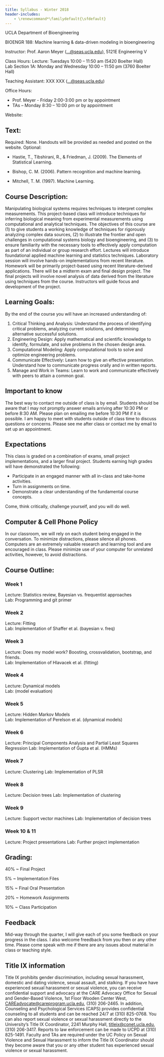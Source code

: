 ```yaml
---
title: Syllabus - Winter 2018
header-includes:
	- \renewcommand*\familydefault{\sfdefault}
---
```

UCLA Department of Bioengineering

BIOENGR 188: Machine learning & data-driven modeling in bioengineering

Instructor: Prof. Aaron Meyer (...@seas.ucla.edu), 5121E Engineering V

Class Hours: Lecture: Tuesdays 10:00 – 11:50 am (5420 Boelter Hall)  
Lab Section 1A: Monday and Wednesday 10:00 – 11:50 pm (3760 Boelter Hall)

Teaching Assistant: XXX XXX (...@seas.ucla.edu)

Office Hours:

- Prof. Meyer - Friday 2:00-3:00 pm or by appointment
- TAs – Monday 8:30 – 10:00 pm or by appointment

Website: 

## Text:

Required: None. Handouts will be provided as needed and posted on the website.
Optional:

- Hastie, T., Tibshirani, R., & Friedman, J. (2009). The Elements of Statistical Learning.

- Bishop, C. M. (2006). Pattern recognition and machine learning.

- Mitchell, T. M. (1997). Machine Learning.


## Course Description:

Manipulating biological systems requires techniques to interpret complex measurements. This project-based class will introduce techniques for inferring biological meaning from experimental measurements using computational and analytical techniques. The objectives of this course are (1) to give students a working knowledge of techniques for rigorously analyzing complex data sources, (2) to illustrate the frontier and open challenges in computational systems biology and bioengineering, and (3) to ensure familiarity with the necessary tools to effectively apply computation as part of an individual or group research effort. Lectures will introduce foundational applied machine learning and statistics techniques. Laboratory session will involve hands-on implementations from recent literature. Homework will be primarily project-based using recent literature-derived applications. There will be a midterm exam and final design project. The final projects will involve novel analysis of data derived from the literature using techniques from the course. Instructors will guide focus and development of the project.


## Learning Goals:

By the end of the course you will have an increased understanding of:

1. Critical Thinking and Analysis: Understand the process of identifying critical problems, analyzing current solutions, and determining alternative successful solutions.
2. Engineering Design: Apply mathematical and scientific knowledge to identify, formulate, and solve problems in the chosen design area.
3. Computational Modeling: Apply computational tools to solve and optimize engineering problems.
4. Communicate Effectively: Learn how to give an effective presentation. Understand how to communicate progress orally and in written reports.
5. Manage and Work in Teams: Learn to work and communicate effectively with peers to attain a common goal.

## Important to know

The best way to contact me outside of class is by email.  Students should be aware that I may not promptly answer emails arriving after 10:30 PM or before 8:30 AM. Please plan on emailing me before 10:30 PM if it is possible.  I am happy to meet with students outside of class time to discuss questions or concerns.  Please see me after class or contact me by email to set up an appointment.

## Expectations

This class is graded on a combination of exams, small project implementations, and a larger final project. Students earning high grades will have demonstrated the following:

- Participate in an engaged manner with all in-class and take-home activities.
- Turn in assignments on time.
- Demonstrate a clear understanding of the fundamental course concepts.

Come, think critically, challenge yourself, and you will do well.

## Computer & Cell Phone Policy

In our classroom, we will rely on each student being engaged in the conversation. To minimize distractions, please silence all phones. Computers are an extremely valuable research and learning tool and are encouraged in class. Please minimize use of your computer for unrelated activities, however, to avoid distractions.

## Course Outline:

### Week 1 

Lecture: Statistics review, Bayesian vs. frequentist approaches  
Lab: Programming and git primer

### Week 2

Lecture: Fitting  
Lab: Implementation of Shaffer et al. (bayesian v. freq)

### Week 3

Lecture: Does my model work? Boosting, crossvalidation, bootstrap, and friends.  
Lab: Implementation of Hlavacek et al. (fitting)

### Week 4 

Lecture: Dynamical models  
Lab: (model evaluation)

### Week 5

Lecture: Hidden Markov Models  
Lab: Implementation of Perelson et al. (dynamical models)

### Week 6

Lecture: Principal Components Analysis and Partial Least Squares Regression
Lab: Implementation of Gupta et al. (HMMs)


### Week 7

Lecture: Clustering
Lab: Implementation of PLSR

### Week 8 

Lecture: Decision trees
Lab: Implementation of clustering

### Week 9

Lecture: Support vector machines
Lab: Implementation of decision trees

### Week 10 & 11

Lecture: Project presentations
Lab: Further project implementation


## Grading:
40%
~ Final Project

5%
~ Implementation Files

15%
~ Final Oral Presentation

20%
~ Homework Assignments

10%
~ Class Participation

## Feedback

Mid-way through the quarter, I will give each of you some feedback on your progress in the class. I also welcome freedback from you then or any other time. Please come speak with me if there are any issues about material in class or teaching style.

## Title IX information

Title IX prohibits gender discrimination, including sexual harassment, domestic and dating violence, sexual assault, and stalking. If you have have experienced sexual harassment or sexual violence, you can receive confidential support and advocacy at the CARE Advocacy Office for Sexual and Gender-Based Violence, 1st Floor Wooden Center West, CAREadvocate@careprogram.ucla.edu, (310) 206-2465. In addition, Counseling and Psychological Services (CAPS) provides confidential counseling to all students and can be reached 24/7 at (310) 825-0768.   You can also report sexual violence or sexual harassment directly to the University’s Title IX Coordinator, 2241 Murphy Hall, titleix@conet.ucla.edu, (310) 206-3417. Reports to law enforcement can be made to UCPD at (310) 825-1491. Faculty and TAs are required under the UC Policy on Sexual Violence and Sexual Harassment to inform the Title IX Coordinator should they become aware that you or any other student has experienced sexual violence or sexual harassment. 
